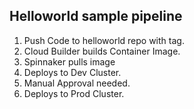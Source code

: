 ## Helloworld sample pipeline

1. Push Code to helloworld repo with tag.
2. Cloud Builder builds Container Image.
3. Spinnaker pulls image
4. Deploys to Dev Cluster.
5. Manual Approval needed.
6. Deploys to Prod Cluster.

